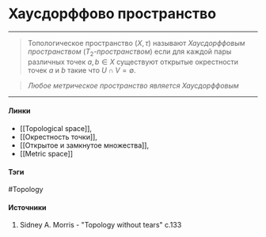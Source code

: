 # Хаусдорффово пространство
***
>Топологическое пространство $(X,\tau)$ называют *Хаусдорффовым пространством* ($T_{2}$-*пространством*) если для каждой пары различных точек $a,b\in X$ существуют открытые окрестности точек $a$ и $b$ такие что $U\cap V=\emptyset$. 

>*Любое метрическое пространство является Хаусдорффовым*
***
#### Линки
- [[Topological space]],
- [[Окрестность точки]],
- [[Открытое и замкнутое множества]],
- [[Metric space]]
#### Тэги
 #Topology 
#### Источники
1. Sidney A. Morris - "Topology without tears" c.133